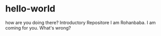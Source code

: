 # hello-world
how are you doing there?
Introductory Repositore
I am Rohanbaba. I am coming for you.
What's wrong?
